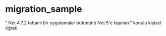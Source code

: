 # migration_sample
".Net 4.7.2 tabanlı bir uygulamalar bütününü Net 5'e taşımak" konulu kişisel öğreti.

